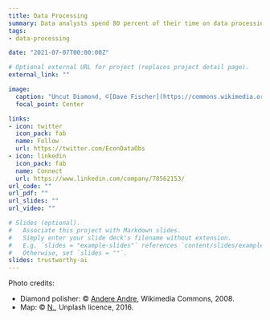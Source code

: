 ```yaml
---
title: Data Processing
summary: Data analysts spend 80 percent of their time on data processing, even though computers can perform these task much faster, with far less errors, and they can document the process automatically. Data processing can be shared: an analyst in a company and an analyst in an NGO does not have to reprocess the very same data twice. 
tags:
- data-processing

date: "2021-07-07T00:00:00Z"

# Optional external URL for project (replaces project detail page).
external_link: ""

image:
  caption: "Uncut Diamond, ©[Dave Fischer](https://commons.wikimedia.org/wiki/File:Uncut-diamond.jpg)"
  focal_point: Center

links:
- icon: twitter
  icon_pack: fab
  name: Follow
  url: https://twitter.com/EconDataObs
- icon: linkedin
  icon_pack: fab
  name: Connect
  url: https://www.linkedin.com/company/78562153/
url_code: ""
url_pdf: ""
url_slides: ""
url_video: ""

# Slides (optional).
#   Associate this project with Markdown slides.
#   Simply enter your slide deck's filename without extension.
#   E.g. `slides = "example-slides"` references `content/slides/example-slides.md`.
#   Otherwise, set `slides = ""`.
slides: trustworthy-ai
---
```




Photo credits:
- Diamond polisher: © [Andere Andre](https://commons.wikimedia.org/w/index.php?curid=4770037), Wikimedia Commons, 2008.
- Map: © [N.](https://unsplash.com/photos/RFId0_7kep4?utm_source=unsplash), Unplash licence, 2016.